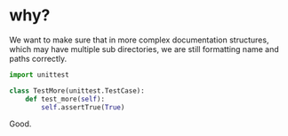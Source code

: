 # why?

We want to make sure that in more complex documentation structures, which may have multiple sub directories, we are still formatting name and paths correctly.

```py
import unittest

class TestMore(unittest.TestCase):
    def test_more(self):
        self.assertTrue(True)
```

Good.
